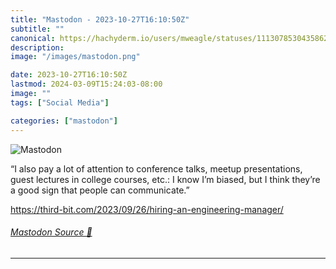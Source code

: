 ```yaml
---
title: "Mastodon - 2023-10-27T16:10:50Z"
subtitle: ""
canonical: https://hachyderm.io/users/mweagle/statuses/111307853043586253
description:
image: "/images/mastodon.png"

date: 2023-10-27T16:10:50Z
lastmod: 2024-03-09T15:24:03-08:00
image: ""
tags: ["Social Media"]

categories: ["mastodon"]
---
```

![Mastodon](/images/mastodon.png)

<p>“I also pay a lot of attention to conference talks, meetup presentations, guest lectures in college courses, etc.: I know I’m biased, but I think they’re a good sign that people can communicate.”</p><p><a href="https://third-bit.com/2023/09/26/hiring-an-engineering-manager/" target="_blank" rel="nofollow noopener noreferrer" translate="no"><span class="invisible">https://</span><span class="ellipsis">third-bit.com/2023/09/26/hirin</span><span class="invisible">g-an-engineering-manager/</span></a></p>


###### [Mastodon Source 🐘](https://hachyderm.io/@mweagle/111307853043586253)

___
